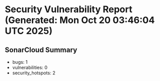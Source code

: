 # Security Vulnerability Report (Generated: Mon Oct 20 03:46:04 UTC 2025)


## SonarCloud Summary
* bugs: 1
* vulnerabilities: 0
* security_hotspots: 2
